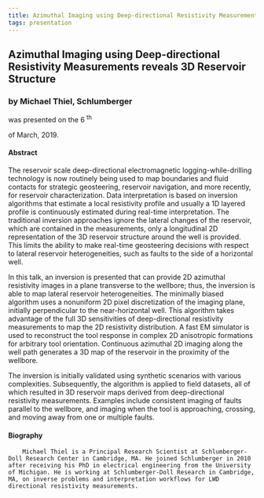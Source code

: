 ```yaml
---
title: Azimuthal Imaging using Deep-directional Resistivity Measurements reveals 3D Reservoir Structure
tags: presentation 
---
```



		
<h2>
Azimuthal Imaging using Deep-directional Resistivity Measurements reveals 3D Reservoir Structure
</h2>

 



		
<h3>
by Michael Thiel, Schlumberger
</h3>

 



 
<p>
was presented on the 6
<sup>
th
</sup>

 of March, 2019.
</p>

	

            

<h4>
Abstract
</h4>



    
<p>
The reservoir scale deep-directional electromagnetic logging-while-drilling technology is now routinely being used to map boundaries and fluid contacts for strategic geosteering, reservoir navigation, and more recently, for reservoir characterization. Data interpretation is based on inversion algorithms that estimate a local resistivity profile and usually a 1D layered profile is continuously estimated during real-time interpretation. The traditional inversion approaches ignore the lateral changes of the reservoir, which are contained in the measurements, only a longitudinal 2D representation of the 3D reservoir structure around the well is provided. This limits the ability to make real-time geosteering decisions with respect to lateral reservoir heterogeneities, such as faults to the side of a horizontal well.
</p>

<p>


In this talk, an inversion is presented that can provide 2D azimuthal resistivity images in a plane transverse to the wellbore; thus, the inversion is able to map lateral reservoir heterogeneities. The minimally biased algorithm uses a nonuniform 2D pixel discretization of the imaging plane, initially perpendicular to the near-horizontal well.  This algorithm takes advantage of the full 3D sensitivities of deep-directional resistivity measurements to map the 2D resistivity distribution. A fast EM simulator is used to reconstruct the tool response in complex 2D anisotropic formations for arbitrary tool orientation. Continuous azimuthal 2D imaging along the well path generates a 3D map of the reservoir in the proximity of the wellbore.
</p>

<p>


The inversion is initially validated using synthetic scenarios with various complexities. Subsequently, the algorithm is applied to field datasets, all of which resulted in 3D reservoir maps derived from deep-directional resistivity measurements. Examples include consistent imaging of faults parallel to the wellbore, and imaging when the tool is approaching, crossing, and moving away from one or multiple faults.

</p>



      

   

<h4>
Biography
</h4>



      
<p>


        Michael Thiel is a Principal Research Scientist at Schlumberger-Doll Research Center in Cambridge, MA. He joined Schlumberger in 2010 after receiving his PhD in electrical engineering from the University of Michigan. He is working at Schlumberger-Doll Research in Cambridge, MA, on inverse problems and interpretation workflows for LWD directional resistivity measurements.

      
</p>











